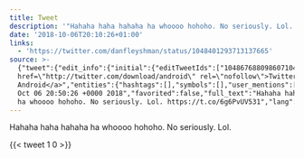 ```yaml
---
title: Tweet
description: '"Hahaha haha hahaha ha whoooo hohoho. No seriously. Lol. "'
date: '2018-10-06T20:10:26+01:00'
links:
  - 'https://twitter.com/danfleyshman/status/1048401293713137665'
source: >-
  {"tweet":{"edit_info":{"initial":{"editTweetIds":["1048676880986071040"],"editableUntil":"2018-10-06T21:50:26.558Z","editsRemaining":"5","isEditEligible":true}},"retweeted":false,"source":"<a
  href=\"http://twitter.com/download/android\" rel=\"nofollow\">Twitter for
  Android</a>","entities":{"hashtags":[],"symbols":[],"user_mentions":[],"urls":[{"url":"https://t.co/6g6PvUV531","expanded_url":"https://twitter.com/danfleyshman/status/1048401293713137665","display_url":"twitter.com/danfleyshman/s…","indices":["56","79"]}]},"display_text_range":["0","79"],"favorite_count":"1","id_str":"1048676880986071040","truncated":false,"retweet_count":"0","id":"1048676880986071040","possibly_sensitive":false,"created_at":"Sat
  Oct 06 20:50:26 +0000 2018","favorited":false,"full_text":"Hahaha haha hahaha
  ha whoooo hohoho. No seriously. Lol. https://t.co/6g6PvUV531","lang":"tl"}}
---
```

Hahaha haha hahaha ha whoooo hohoho. No seriously. Lol. 
    
{{< tweet 1 0 >}}
    
